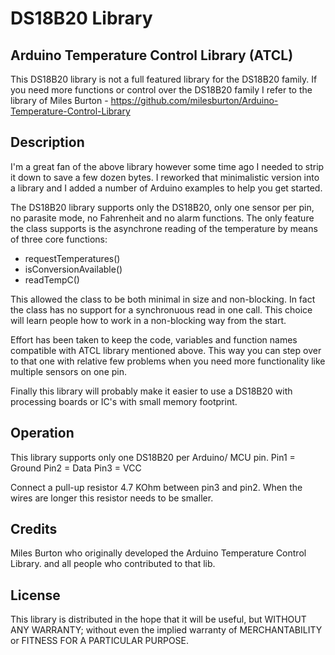 # DS18B20 Library

## Arduino Temperature Control Library (ATCL)

This DS18B20 library is not a full featured library for the DS18B20 family.
If you need more functions or control over the DS18B20 family I refer to the library
of Miles Burton - https://github.com/milesburton/Arduino-Temperature-Control-Library

## Description

I'm a great fan of the above library however some time ago I needed to strip it down 
to save a few dozen bytes. I reworked that minimalistic version into a library and I 
added a number of Arduino examples to help you get started. 

The DS18B20 library supports only the DS18B20, only one sensor per pin, no parasite 
mode, no Fahrenheit and no alarm functions. The only feature the class supports is 
the asynchrone reading of the temperature by means of three core functions:

* requestTemperatures()
* isConversionAvailable()
* readTempC()

This allowed the class to be both minimal in size and non-blocking. In fact the class
has no support for a synchronuous read in one call. This choice will learn people 
how to work in a non-blocking way from the start.

Effort has been taken to keep the code, variables and function names compatible with 
ATCL library mentioned above. This way you can step over to that one with relative 
few problems when you need more functionality like multiple sensors on one pin.

Finally this library will probably make it easier to use a DS18B20 with processing 
boards or IC's with small memory footprint.

## Operation

This library supports only one DS18B20 per Arduino/ MCU pin.
Pin1 = Ground
Pin2 = Data
Pin3 = VCC

Connect a pull-up resistor 4.7 KOhm between pin3 and pin2. When the wires are longer 
this resistor needs to be smaller.

## Credits

Miles Burton who originally developed the Arduino Temperature Control Library.
and all people who contributed to that lib.

## License

This library is distributed in the hope that it will be useful,
but WITHOUT ANY WARRANTY; without even the implied warranty of
MERCHANTABILITY or FITNESS FOR A PARTICULAR PURPOSE.


